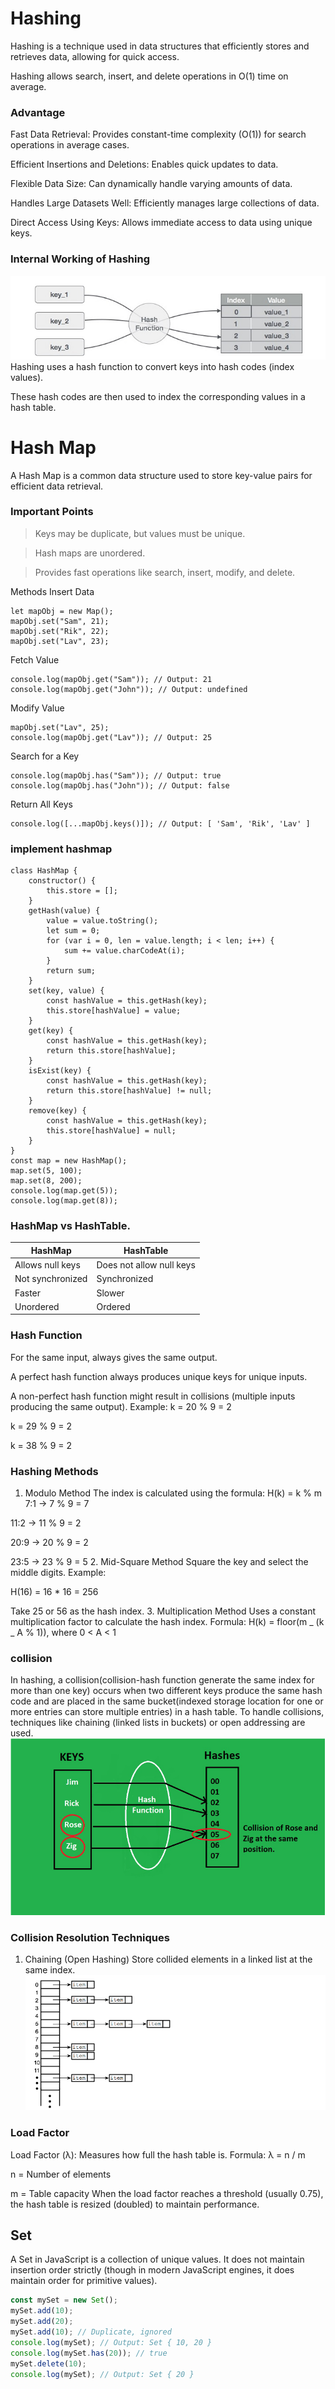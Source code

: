 # Hashing

Hashing is a technique used in data structures that efficiently stores and retrieves data, allowing for quick access.

Hashing allows search, insert, and delete operations in O(1) time on average.

### Advantage

Fast Data Retrieval: Provides constant-time complexity (O(1)) for search operations in average cases.

Efficient Insertions and Deletions: Enables quick updates to data.

Flexible Data Size: Can dynamically handle varying amounts of data.

Handles Large Datasets Well: Efficiently manages large collections of data.

Direct Access Using Keys: Allows immediate access to data using unique keys.

### Internal Working of Hashing

![hashing](../img/hashing.png) <br>
Hashing uses a hash function to convert keys into hash codes (index values).

These hash codes are then used to index the corresponding values in a hash table.

# Hash Map

A Hash Map is a common data structure used to store key-value pairs for efficient data retrieval.

### Important Points

> Keys may be duplicate, but values must be unique.

> Hash maps are unordered.

> Provides fast operations like search, insert, modify, and delete.

Methods
Insert Data

```
let mapObj = new Map();
mapObj.set("Sam", 21);
mapObj.set("Rik", 22);
mapObj.set("Lav", 23);
```

Fetch Value

```
console.log(mapObj.get("Sam")); // Output: 21
console.log(mapObj.get("John")); // Output: undefined
```

Modify Value

```
mapObj.set("Lav", 25);
console.log(mapObj.get("Lav")); // Output: 25
```

Search for a Key

```
console.log(mapObj.has("Sam")); // Output: true
console.log(mapObj.has("John")); // Output: false
```

Return All Keys

```
console.log([...mapObj.keys()]); // Output: [ 'Sam', 'Rik', 'Lav' ]
```

### implement hashmap

```
class HashMap {
    constructor() {
        this.store = [];
    }
    getHash(value) {
        value = value.toString();
        let sum = 0;
        for (var i = 0, len = value.length; i < len; i++) {
            sum += value.charCodeAt(i);
        }
        return sum;
    }
    set(key, value) {
        const hashValue = this.getHash(key);
        this.store[hashValue] = value;
    }
    get(key) {
        const hashValue = this.getHash(key);
        return this.store[hashValue];
    }
    isExist(key) {
        const hashValue = this.getHash(key);
        return this.store[hashValue] != null;
    }
    remove(key) {
        const hashValue = this.getHash(key);
        this.store[hashValue] = null;
    }
}
const map = new HashMap();
map.set(5, 100);
map.set(8, 200);
console.log(map.get(5));
console.log(map.get(8));
```

### HashMap vs HashTable.

| HashMap          | HashTable                |
| ---------------- | ------------------------ |
| Allows null keys | Does not allow null keys |
| Not synchronized | Synchronized             |
| Faster           | Slower                   |
| Unordered        | Ordered                  |

### Hash Function

For the same input, always gives the same output.

A perfect hash function always produces unique keys for unique inputs.

A non-perfect hash function might result in collisions (multiple inputs producing the same output).
Example:
k = 20 % 9 = 2

k = 29 % 9 = 2

k = 38 % 9 = 2

### Hashing Methods

1.  Modulo Method
    The index is calculated using the formula: H(k) = k % m
    7:1 → 7 % 9 = 7

11:2 → 11 % 9 = 2

20:9 → 20 % 9 = 2

23:5 → 23 % 9 = 5 2. Mid-Square Method
Square the key and select the middle digits.
Example:

H(16) = 16 \* 16 = 256

Take 25 or 56 as the hash index. 3. Multiplication Method
Uses a constant multiplication factor to calculate the hash index.
Formula: H(k) = floor(m _ (k _ A % 1)), where 0 < A < 1

### collision

In hashing, a collision(collision-hash function generate the same index for more than one key) occurs when two different keys produce the same hash code and are placed in the same bucket(indexed storage location for one or more entries can store multiple entries) in a hash table. To handle collisions, techniques like chaining (linked lists in buckets) or open addressing are used.
![collision](../img/collision.png) <br>

### Collision Resolution Techniques

1. Chaining (Open Hashing)
   Store collided elements in a linked list at the same index.
   ![hash](../img/open-hashing.png) <br>

### Load Factor

Load Factor (λ): Measures how full the hash table is.
Formula: λ = n / m

n = Number of elements

m = Table capacity
When the load factor reaches a threshold (usually 0.75), the hash table is resized (doubled) to maintain performance.

## Set

A Set in JavaScript is a collection of unique values. It does not maintain insertion order strictly (though in modern JavaScript engines, it does maintain order for primitive values).

```javascript
const mySet = new Set();
mySet.add(10);
mySet.add(20);
mySet.add(10); // Duplicate, ignored
console.log(mySet); // Output: Set { 10, 20 }
console.log(mySet.has(20)); // true
mySet.delete(10);
console.log(mySet); // Output: Set { 20 }
```
